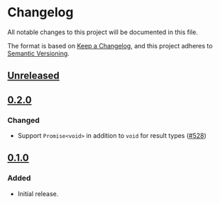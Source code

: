 # Changelog

All notable changes to this project will be documented in this file.

The format is based on [Keep a Changelog](https://keepachangelog.com/en/1.0.0/),
and this project adheres to [Semantic Versioning](https://semver.org/spec/v2.0.0.html).

## [Unreleased]

## [0.2.0]

### Changed

- Support `Promise<void>` in addition to `void` for result types ([#528](https://github.com/MetaMask/ocap-kernel/pull/528))

## [0.1.0]

### Added

- Initial release.

[Unreleased]: https://github.com/MetaMask/ocap-kernel/compare/@metamask/kernel-rpc-methods@0.2.0...HEAD
[0.2.0]: https://github.com/MetaMask/ocap-kernel/compare/@metamask/kernel-rpc-methods@0.1.0...@metamask/kernel-rpc-methods@0.2.0
[0.1.0]: https://github.com/MetaMask/ocap-kernel/releases/tag/@metamask/kernel-rpc-methods@0.1.0
